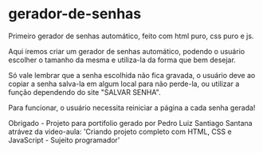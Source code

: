 # gerador-de-senhas
Primeiro gerador de senhas automático, feito com html puro, css puro e js.

Aqui iremos criar um gerador de senhas automático, podendo o usuário escolher o tamanho da mesma e utiliza-la da forma que bem desejar.

Só vale lembrar que a senha escolhida não fica gravada, o usuário deve ao copiar a senha salva-la em algum local para não perde-la, ou utilizar a função dependendo do site "SALVAR SENHA".

Para funcionar, o usuário necessita reiniciar a página a cada senha gerada!

Obrigado - Projeto para portifolio gerado por Pedro Luiz Santiago Santana atrávez da video-aula: 'Criando projeto completo com HTML, CSS e JavaScript - Sujeito programador'